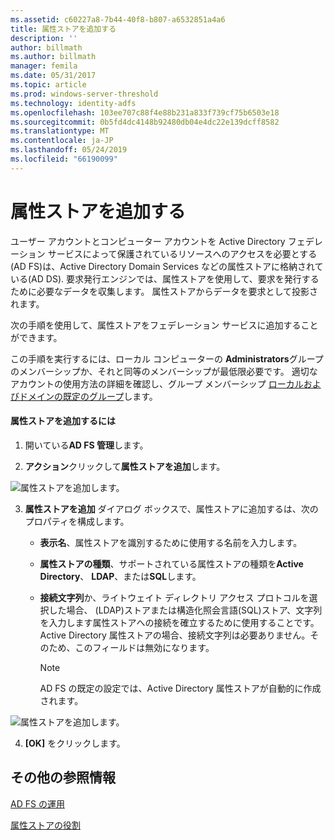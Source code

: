 ```yaml
---
ms.assetid: c60227a8-7b44-40f8-b807-a6532851a4a6
title: 属性ストアを追加する
description: ''
author: billmath
ms.author: billmath
manager: femila
ms.date: 05/31/2017
ms.topic: article
ms.prod: windows-server-threshold
ms.technology: identity-adfs
ms.openlocfilehash: 103ee707c88f4e88b231a833f739cf75b6503e18
ms.sourcegitcommit: 0b5fd4dc4148b92480db04e4dc22e139dcff8582
ms.translationtype: MT
ms.contentlocale: ja-JP
ms.lasthandoff: 05/24/2019
ms.locfileid: "66190099"
---
```

# <a name="add-an-attribute-store"></a>属性ストアを追加する


ユーザー アカウントとコンピューター アカウントを Active Directory フェデレーション サービスによって保護されているリソースへのアクセスを必要とする\(AD FS\)は、Active Directory Domain Services などの属性ストアに格納されている\(AD DS\). 要求発行エンジンでは、属性ストアを使用して、要求を発行するために必要なデータを収集します。 属性ストアからデータを要求として投影されます。  
  
次の手順を使用して、属性ストアをフェデレーション サービスに追加することができます。  
  
この手順を実行するには、ローカル コンピューターの **Administrators**グループのメンバーシップか、それと同等のメンバーシップが最低限必要です。  適切なアカウントの使用方法の詳細を確認し、グループ メンバーシップ [ローカルおよびドメインの既定のグループ](https://go.microsoft.com/fwlink/?LinkId=83477)します。   
  
#### <a name="to-add-an-attribute-store"></a>属性ストアを追加するには  
  
1.  開いている**AD FS 管理**します。  
  
2.  **アクション**クリックして**属性ストアを追加**します。  

![属性ストアを追加します。](media/Add-an-Attribute-Store/addstore1.PNG)
  
3.  **属性ストアを追加** ダイアログ ボックスで、属性ストアに追加するは、次のプロパティを構成します。  
  
    -   **表示名**、属性ストアを識別するために使用する名前を入力します。  
  
    -   **属性ストアの種類**、サポートされている属性ストアの種類を**Active Directory**、 **LDAP**、または**SQL**します。  
  
    -   **接続文字列**か、ライトウェイト ディレクトリ アクセス プロトコルを選択した場合、 \(LDAP\)ストアまたは構造化照会言語\(SQL\)ストア、文字列を入力します属性ストアへの接続を確立するために使用することです。 Active Directory 属性ストアの場合、接続文字列は必要ありません。そのため、このフィールドは無効になります。  
  
        > [!NOTE]  
        > AD FS の既定の設定では、Active Directory 属性ストアが自動的に作成されます。  
 
![属性ストアを追加します。](media/Add-an-Attribute-Store/addstore2.PNG) 

4.  **[OK]** をクリックします。  
  
## <a name="additional-references"></a>その他の参照情報  

[AD FS の運用](../../ad-fs/AD-FS-2016-Operations.md)
  
[属性ストアの役割](../../ad-fs/technical-reference/The-Role-of-Attribute-Stores.md)  
